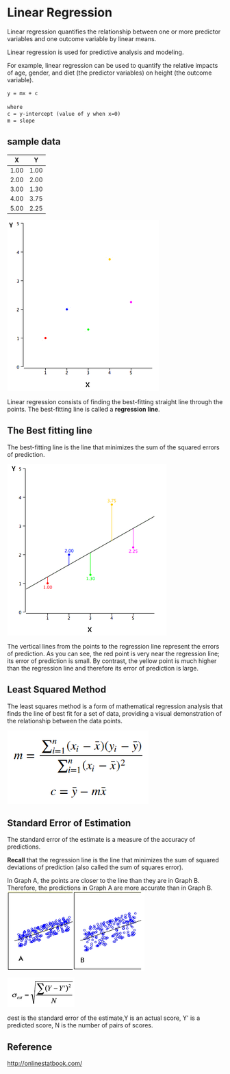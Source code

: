 # Linear Regression

Linear regression quantifies the relationship between one or more predictor variables and one outcome variable by linear means.

Linear regression is used for predictive analysis and modeling. 

For example, linear regression can be used to quantify the relative impacts of age, gender, and diet (the predictor variables) on height (the outcome variable).

```
y = mx + c

where
c = y-intercept (value of y when x=0)
m = slope
```

## sample data

|X|Y|
|-|-|
|1.00|	1.00|
|2.00	|2.00|
|3.00	|1.30|
|4.00	|3.75|
|5.00	|2.25|

![](images/linearRegression/points_only.gif)

Linear regression consists of finding the best-fitting straight line through the points. The best-fitting line is called a **regression line**.

## The Best fitting line

The best-fitting line is the line that minimizes the sum of the squared errors of prediction.

![](images/linearRegression/reg_error.gif)

The vertical lines from the points to the regression line represent the errors of prediction. As you can see, the red point is very near the regression line; its error of prediction is small. By contrast, the yellow point is much higher than the regression line and therefore its error of prediction is large.

## Least Squared Method

The least squares method is a form of mathematical regression analysis that finds the line of best fit for a set of data, providing a visual demonstration of the relationship between the data points.

![](images/linearRegression/leastSquaredMethod.png)

## Standard Error of Estimation

The standard error of the estimate is a measure of the accuracy of predictions. 

**Recall** that the regression line is the line that minimizes the sum of squared deviations of prediction (also called the sum of squares error).

In Graph A, the points are closer to the line than they are in Graph B. Therefore, the predictions in Graph A are more accurate than in Graph B.
![](images/linearRegression/se_est_graph.gif)

![](images/linearRegression/se_est.gif)

σest is the standard error of the estimate,Y is an actual score, Y' is a predicted score, N is the number of pairs of scores.

## Reference
http://onlinestatbook.com/
